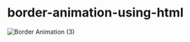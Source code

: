 # border-animation-using-html

![Border Animation (3)](https://user-images.githubusercontent.com/95895380/149334152-941d4f17-9e48-4211-abfb-6dd9b8548ed4.png)
